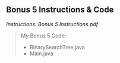 ## Bonus 5 Instructions & Code

*Instructions: Bonus 5 Instructions.pdf*

>My Bonus 5 Code: 
>* BinarySearchTree.java
>* Main.java
